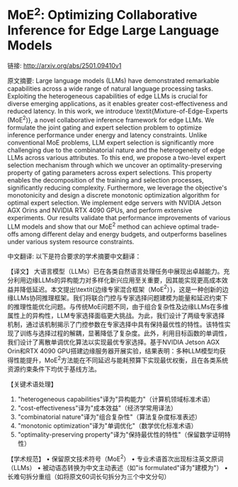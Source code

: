 # MoE$^2$: Optimizing Collaborative Inference for Edge Large Language Models

链接: http://arxiv.org/abs/2501.09410v1

原文摘要:
Large language models (LLMs) have demonstrated remarkable capabilities across
a wide range of natural language processing tasks. Exploiting the heterogeneous
capabilities of edge LLMs is crucial for diverse emerging applications, as it
enables greater cost-effectiveness and reduced latency. In this work, we
introduce \textit{Mixture-of-Edge-Experts (MoE$^2$)}, a novel collaborative
inference framework for edge LLMs. We formulate the joint gating and expert
selection problem to optimize inference performance under energy and latency
constraints. Unlike conventional MoE problems, LLM expert selection is
significantly more challenging due to the combinatorial nature and the
heterogeneity of edge LLMs across various attributes. To this end, we propose a
two-level expert selection mechanism through which we uncover an
optimality-preserving property of gating parameters across expert selections.
This property enables the decomposition of the training and selection
processes, significantly reducing complexity. Furthermore, we leverage the
objective's monotonicity and design a discrete monotonic optimization algorithm
for optimal expert selection. We implement edge servers with NVIDIA Jetson AGX
Orins and NVIDIA RTX 4090 GPUs, and perform extensive experiments. Our results
validate that performance improvements of various LLM models and show that our
MoE$^2$ method can achieve optimal trade-offs among different delay and energy
budgets, and outperforms baselines under various system resource constraints.

中文翻译:
以下是符合要求的学术摘要中文翻译：

【译文】
大语言模型（LLMs）已在各类自然语言处理任务中展现出卓越能力。充分利用边缘LLMs的异构能力对多样化新兴应用至关重要，因其能实现更高成本效益并降低延迟。本文提出\textit{边缘专家混合框架（MoE$^2$）}，这是一种创新的边缘LLMs协同推理框架。我们将联合门控与专家选择问题建模为能量和延迟约束下的推理性能优化问题。与传统MoE问题不同，由于组合复杂性及边缘LLMs在多维属性上的异构性，LLM专家选择面临更大挑战。为此，我们设计了两级专家选择机制，通过该机制揭示了门控参数在专家选择中具有保持最优性的特性。该特性实现了训练与选择过程的解耦，显著降低了复杂度。此外，利用目标函数的单调性，我们设计了离散单调优化算法以实现最优专家选择。基于NVIDIA Jetson AGX Orin和RTX 4090 GPU搭建边缘服务器开展实验，结果表明：多种LLM模型均获得性能提升，MoE$^2$方法能在不同延迟与能耗预算下实现最优权衡，且在各类系统资源约束条件下均优于基线方法。

【关键术语处理】
1. "heterogeneous capabilities"译为"异构能力"（计算机领域标准术语）
2. "cost-effectiveness"译为"成本效益"（经济学常用译法）
3. "combinatorial nature"译为"组合复杂性"（算法复杂度标准表述）
4. "monotonic optimization"译为"单调优化"（数学优化标准术语）
5. "optimality-preserving property"译为"保持最优性的特性"（保留数学证明特性）

【学术规范】
• 保留原文技术符号（MoE$^2$）
• 专业术语首次出现标注英文原词（LLMs）
• 被动语态转换为中文主动表述（如"is formulated"译为"建模为"）
• 长难句拆分重组（如将原文60词长句拆分为三个中文分句）
